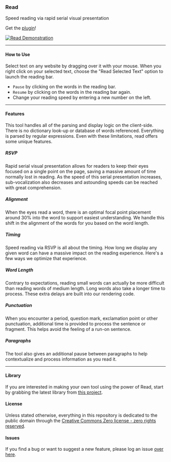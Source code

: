 ### Read

Speed reading via rapid serial visual presentation

Get the [plugin](https://chrome.google.com/webstore/detail/read/aiijjeoekhpdpfcnejiganpaaacdodko)!


[![Read Demonstration](http://img.youtube.com/vi/XPbmBl2W1bA/0.jpg)](http://www.youtube.com/watch?v=XPbmBl2W1bA)

- - - - -

#### How to Use

Select text on any website by dragging over it with your mouse. When you right click on your selected text, choose the "Read Selected Text" option to launch the reading bar.

- `Pause` by clicking on the words in the reading bar.
- `Resume` by clicking on the words in the reading bar again.
- Change your reading speed by entering a new number on the left.

- - - - -

#### Features

This tool handles all of the parsing and display logic on the client-side. There is no dictionary look-up or database of words referenced. Everything is parsed by regular expressions. Even with these limitations, read offers some unique features.

##### RSVP 

Rapid serial visual presentation allows for readers to keep their eyes focused on a single point on the page, saving a massive amount of time normally lost in reading. As the speed of this serial presentation increases, sub-vocalization also decreases and astounding speeds can be reached with great comprehension.

##### Alignment

When the eyes read a word, there is an optimal focal point placement around 30% into the word to support easiest understanding. We handle this shift in the alignment of the words for you based on the word length.

##### Timing

Speed reading via RSVP is all about the timing. How long we display any given word can have a massive impact on the reading experience. Here's a few ways we optimize that experience.

##### Word Length

Contrary to expectations, reading small words can actually be more difficult than reading words of medium length. Long words also take a longer time to process. These extra delays are built into our rendering code.

##### Punctuation

When you encounter a period, question mark, exclamation point or other punctuation, additional time is provided to process the sentence or fragment. This helps avoid the feeling of a run-on sentence.

##### Paragraphs

The tool also gives an additional pause between paragraphs to help contextualize and process information as you read it.

- - - - -

#### Library

If you are interested in making your own tool using the power of Read, start by grabbing the latest library from [this project](https://github.com/jamestomasino/read).

#### License

Unless stated otherwise, everything in this repository is dedicated to the public domain through the [Creative Commons Zero license - zero rights reserved](http://creativecommons.org/publicdomain/zero/1.0/).

#### Issues

If you find a bug or want to suggest a new feature, please log an issue [over here](https://github.com/jamestomasino/read_plugin/issues).

